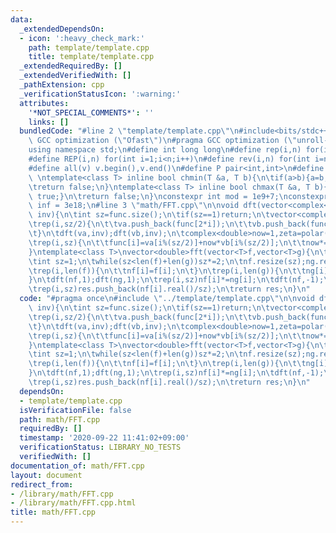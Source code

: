 ```yaml
---
data:
  _extendedDependsOn:
  - icon: ':heavy_check_mark:'
    path: template/template.cpp
    title: template/template.cpp
  _extendedRequiredBy: []
  _extendedVerifiedWith: []
  _pathExtension: cpp
  _verificationStatusIcon: ':warning:'
  attributes:
    '*NOT_SPECIAL_COMMENTS*': ''
    links: []
  bundledCode: "#line 2 \"template/template.cpp\"\n#include<bits/stdc++.h>\n#pragma\
    \ GCC optimization (\"Ofast\")\n#pragma GCC optimization (\"unroll-loops\")\n\
    using namespace std;\n#define int long long\n#define rep(i,n) for(int i=0;i<n;i++)\n\
    #define REP(i,n) for(int i=1;i<n;i++)\n#define rev(i,n) for(int i=n-1;i>=0;i--)\n\
    #define all(v) v.begin(),v.end()\n#define P pair<int,int>\n#define len(s) (int)s.size()\n\
    \ \ntemplate<class T> inline bool chmin(T &a, T b){\n\tif(a>b){a=b;return true;}\n\
    \treturn false;\n}\ntemplate<class T> inline bool chmax(T &a, T b){\n\tif(a<b){a=b;return\
    \ true;}\n\treturn false;\n}\nconstexpr int mod = 1e9+7;\nconstexpr long long\
    \ inf = 3e18;\n#line 3 \"math/FFT.cpp\"\n\nvoid dft(vector<complex<double>>&func,int\
    \ inv){\n\tint sz=func.size();\n\tif(sz==1)return;\n\tvector<complex<double>>va,vb;\n\
    \trep(i,sz/2){\n\t\tva.push_back(func[2*i]);\n\t\tvb.push_back(func[2*i+1]);\n\
    \t}\n\tdft(va,inv);dft(vb,inv);\n\tcomplex<double>now=1,zeta=polar(1.0,inv*2.0*acos(-1)/sz);\n\
    \trep(i,sz){\n\t\tfunc[i]=va[i%(sz/2)]+now*vb[i%(sz/2)];\n\t\tnow*=zeta;\n\t}\n\
    }\ntemplate<class T>\nvector<double>fft(vector<T>f,vector<T>g){\n\tvector<complex<double>>nf,ng;\n\
    \tint sz=1;\n\twhile(sz<len(f)+len(g))sz*=2;\n\tnf.resize(sz);ng.resize(sz);\n\
    \trep(i,len(f)){\n\t\tnf[i]=f[i];\n\t}\n\trep(i,len(g)){\n\t\tng[i]=g[i];\n\t\
    }\n\tdft(nf,1);dft(ng,1);\n\trep(i,sz)nf[i]*=ng[i];\n\tdft(nf,-1);\n\tvector<double>res;\n\
    \trep(i,sz)res.push_back(nf[i].real()/sz);\n\treturn res;\n}\n"
  code: "#pragma once\n#include \"../template/template.cpp\"\n\nvoid dft(vector<complex<double>>&func,int\
    \ inv){\n\tint sz=func.size();\n\tif(sz==1)return;\n\tvector<complex<double>>va,vb;\n\
    \trep(i,sz/2){\n\t\tva.push_back(func[2*i]);\n\t\tvb.push_back(func[2*i+1]);\n\
    \t}\n\tdft(va,inv);dft(vb,inv);\n\tcomplex<double>now=1,zeta=polar(1.0,inv*2.0*acos(-1)/sz);\n\
    \trep(i,sz){\n\t\tfunc[i]=va[i%(sz/2)]+now*vb[i%(sz/2)];\n\t\tnow*=zeta;\n\t}\n\
    }\ntemplate<class T>\nvector<double>fft(vector<T>f,vector<T>g){\n\tvector<complex<double>>nf,ng;\n\
    \tint sz=1;\n\twhile(sz<len(f)+len(g))sz*=2;\n\tnf.resize(sz);ng.resize(sz);\n\
    \trep(i,len(f)){\n\t\tnf[i]=f[i];\n\t}\n\trep(i,len(g)){\n\t\tng[i]=g[i];\n\t\
    }\n\tdft(nf,1);dft(ng,1);\n\trep(i,sz)nf[i]*=ng[i];\n\tdft(nf,-1);\n\tvector<double>res;\n\
    \trep(i,sz)res.push_back(nf[i].real()/sz);\n\treturn res;\n}\n"
  dependsOn:
  - template/template.cpp
  isVerificationFile: false
  path: math/FFT.cpp
  requiredBy: []
  timestamp: '2020-09-22 11:41:02+09:00'
  verificationStatus: LIBRARY_NO_TESTS
  verifiedWith: []
documentation_of: math/FFT.cpp
layout: document
redirect_from:
- /library/math/FFT.cpp
- /library/math/FFT.cpp.html
title: math/FFT.cpp
---
```

